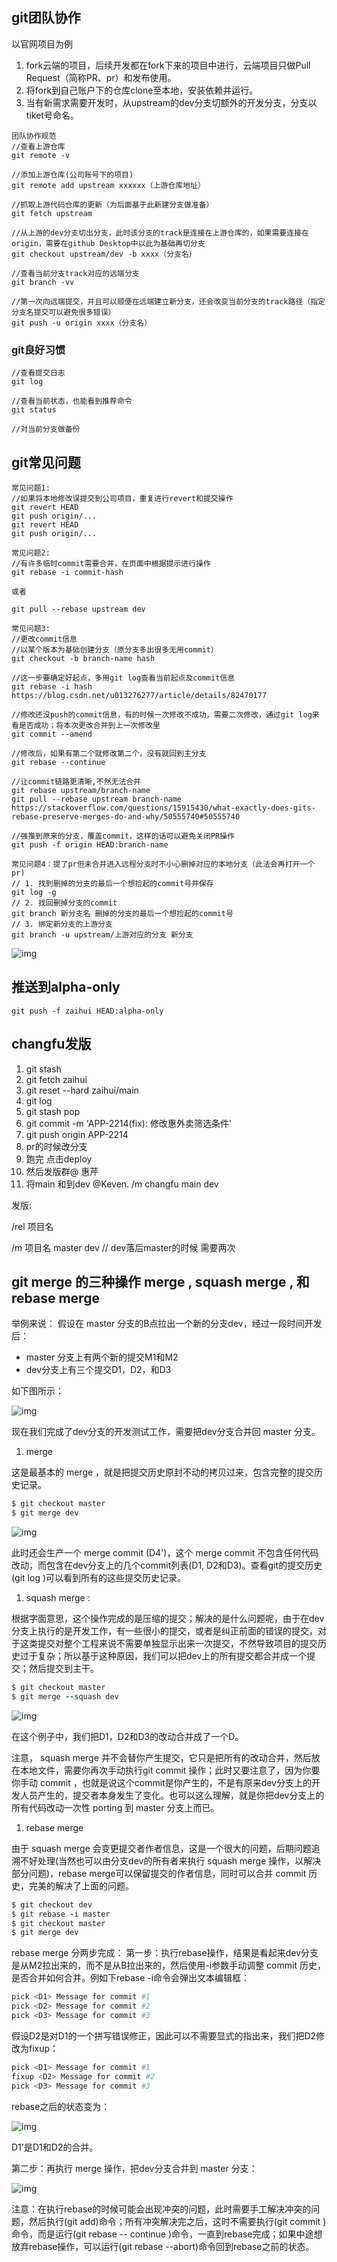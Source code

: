 ## git团队协作 

以官网项目为例 

1. fork云端的项目，后续开发都在fork下来的项目中进行，云端项目只做Pull Request（简称PR、pr）和发布使用。
2. 将fork到自己账户下的仓库clone至本地，安装依赖并运行。
3. 当有新需求需要开发时，从upstream的dev分支切额外的开发分支，分支以tiket号命名。



```plain
团队协作规范 
//查看上游仓库 
git remote -v 
 
//添加上游仓库(公司账号下的项目) 
git remote add upstream xxxxxx（上游仓库地址） 
 
//抓取上游代码仓库的更新（为后面基于此新建分支做准备） 
git fetch upstream 
 
//从上游的dev分支切出分支，此时该分支的track是连接在上游仓库的，如果需要连接在origin，需要在github Desktop中以此为基础再切分支 
git checkout upstream/dev -b xxxx（分支名） 
 
//查看当前分支track对应的远端分支 
git branch -vv 
 
//第一次向远端提交，并且可以顺便在远端建立新分支，还会改变当前分支的track路径（指定分支名提交可以避免很多错误） 
git push -u origin xxxx（分支名）
```



### git良好习惯 



```plain
//查看提交日志 
git log 
 
//查看当前状态，也能看到推荐命令 
git status 
 
//对当前分支做备份
```



## git常见问题 



```shell
常见问题1: 
//如果将本地修改误提交到公司项目，重复进行revert和提交操作 
git revert HEAD 
git push origin/... 
git revert HEAD 
git push origin/... 
 
常见问题2: 
//有许多临时commit需要合并，在页面中根据提示进行操作 
git rebase -i commit-hash 
 
或者 
 
git pull --rebase upstream dev 
 
常见问题3: 
//更改commit信息 
//以某个版本为基础创建分支（原分支多出很多无用commit） 
git checkout -b branch-name hash 
 
//这一步要确定好起点，多用git log查看当前起点及commit信息 
git rebase -i hash 
https://blog.csdn.net/u013276277/article/details/82470177 
 
//修改还没push的commit信息，有的时候一次修改不成功，需要二次修改，通过git log来看是否成功；将本次更改合并到上一次修改里 
git commit --amend 
 
//修改后，如果有第二个就修改第二个，没有就回到主分支 
git rebase --continue 
 
//让commit链路更清晰,不然无法合并 
git rebase upstream/branch-name 
git pull --rebase upstream branch-name 
https://stackoverflow.com/questions/15915430/what-exactly-does-gits-rebase-preserve-merges-do-and-why/50555740#50555740 
 
//强推到原来的分支，覆盖commit，这样的话可以避免关闭PR操作 
git push -f origin HEAD:branch-name 
 
常见问题4：提了pr但未合并进入远程分支时不小心删掉对应的本地分支（此法会再打开一个pr) 
// 1. 找到删掉的分支的最后一个想捡起的commit号并保存 
git log -g 
// 2. 找回删掉分支的commit 
git branch 新分支名 删掉的分支的最后一个想捡起的commit号 
// 3. 绑定新分支的上游分支 
git branch -u upstream/上游对应的分支 新分支
```



![img](https://raw.githubusercontent.com/ohlyf/img-url/master/202301131342103.png)



## 推送到alpha-only

```shell
git push -f zaihui HEAD:alpha-only
```



## changfu发版

1. git stash
2. git fetch zaihui
3. git reset --hard zaihui/main
4. git log
5. git stash pop
6. git commit -m 'APP-2214(fix): 修改惠外卖筛选条件'
7. git push origin APP-2214
8. pr的时候改分支 
9. 跑完 点击deploy
10. 然后发版群@ 惠芹
11. 将main 和到dev  @Keven. /m changfu main dev



发版:

/rel 项目名

/m 项目名 master dev    // dev落后master的时候 需要两次





## git merge 的三种操作 merge , squash merge , 和rebase merge



举例来说：
假设在 master 分支的B点拉出一个新的分支dev，经过一段时间开发后：



- master 分支上有两个新的提交M1和M2
- dev分支上有三个提交D1，D2，和D3



如下图所示：



![img](https:////upload-images.jianshu.io/upload_images/6035627-cc0a26ddd001d80d.png?imageMogr2/auto-orient/strip|imageView2/2/w/704/format/webp)





现在我们完成了dev分支的开发测试工作，需要把dev分支合并回 master 分支。



1. merge



这是最基本的 merge ，就是把提交历史原封不动的拷贝过来，包含完整的提交历史记录。



```ruby
$ git checkout master
$ git merge dev
```



![img](https://raw.githubusercontent.com/ohlyf/img-url/master/202301131344002)





此时还会生产一个 merge commit (D4')，这个 merge commit 不包含任何代码改动，而包含在dev分支上的几个commit列表(D1, D2和D3)。查看git的提交历史(git log )可以看到所有的这些提交历史记录。



1. squash merge :



根据字面意思，这个操作完成的是压缩的提交；解决的是什么问题呢，由于在dev分支上执行的是开发工作，有一些很小的提交，或者是纠正前面的错误的提交，对于这类提交对整个工程来说不需要单独显示出来一次提交，不然导致项目的提交历史过于复杂；所以基于这种原因，我们可以把dev上的所有提交都合并成一个提交；然后提交到主干。



```ruby
$ git checkout master
$ git merge --squash dev
```



![img](https://raw.githubusercontent.com/ohlyf/img-url/master/202301131345784)





在这个例子中，我们把D1，D2和D3的改动合并成了一个D。



注意， squash merge 并不会替你产生提交，它只是把所有的改动合并，然后放在本地文件，需要你再次手动执行git commit 操作；此时又要注意了，因为你要你手动 commit ，也就是说这个commit是你产生的，不是有原来dev分支上的开发人员产生的，提交者本身发生了变化。也可以这么理解，就是你把dev分支上的所有代码改动一次性 porting 到 master 分支上而已。



1. rebase merge



由于 squash merge 会变更提交者作者信息，这是一个很大的问题，后期问题追溯不好处理(当然也可以由分支dev的所有者来执行 squash merge 操作，以解决部分问题)，rebase merge可以保留提交的作者信息，同时可以合并 commit 历史，完美的解决了上面的问题。



```ruby
$ git checkout dev
$ git rebase -i master
$ git checkout master
$ git merge dev
```



rebase merge 分两步完成：
第一步：执行rebase操作，结果是看起来dev分支是从M2拉出来的，而不是从B拉出来的，然后使用-i参数手动调整 commit 历史，是否合并如何合并。例如下rebase -i命令会弹出文本编辑框：



```bash
pick <D1> Message for commit #1
pick <D2> Message for commit #2
pick <D3> Message for commit #3
```



假设D2是对D1的一个拼写错误修正，因此可以不需要显式的指出来，我们把D2修改为fixup：



```bash
pick <D1> Message for commit #1
fixup <D2> Message for commit #2
pick <D3> Message for commit #3
```



rebase之后的状态变为：



![img](https://raw.githubusercontent.com/ohlyf/img-url/master/202301131345588)







D1'是D1和D2的合并。



第二步：再执行 merge 操作，把dev分支合并到 master 分支：



![img](https://raw.githubusercontent.com/ohlyf/img-url/master/202301131345020)





注意：在执行rebase的时候可能会出现冲突的问题，此时需要手工解决冲突的问题，然后执行(git add)命令；所有冲突解决完之后，这时不需要执行(git commit )命令，而是运行(git rebase -- continue )命令，一直到rebase完成；如果中途想放弃rebase操作，可以运行(git rebase --abort)命令回到rebase之前的状态。